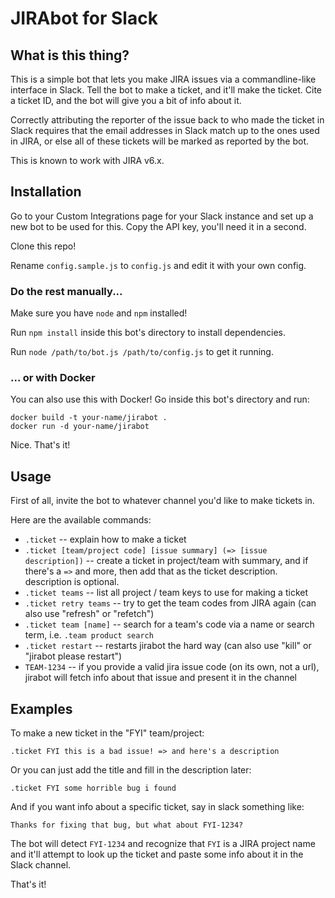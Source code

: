 # JIRAbot for Slack

## What is this thing?

This is a simple bot that lets you make JIRA issues via a commandline-like interface in Slack. Tell the bot to make a ticket, and it'll make the ticket. Cite a ticket ID, and the bot will give you a bit of info about it.

Correctly attributing the reporter of the issue back to who made the ticket in Slack requires that the email addresses in Slack match up to the ones used in JIRA, or else all of these tickets will be marked as reported by the bot.

This is known to work with JIRA v6.x.

## Installation

Go to your Custom Integrations page for your Slack instance and set up a new bot to be used for this. Copy the API key, you'll need it in a second.

Clone this repo!

Rename `config.sample.js` to `config.js` and edit it with your own config.

### Do the rest manually...

Make sure you have `node` and `npm` installed!

Run `npm install` inside this bot's directory to install dependencies.

Run `node /path/to/bot.js /path/to/config.js` to get it running.

### ... or with Docker

You can also use this with Docker! Go inside this bot's directory and run:

    docker build -t your-name/jirabot .
    docker run -d your-name/jirabot

Nice. That's it!

## Usage

First of all, invite the bot to whatever channel you'd like to make tickets in.

Here are the available commands:

- `.ticket` -- explain how to make a ticket
- `.ticket [team/project code] [issue summary] (=> [issue description])` -- create a ticket in project/team with summary, and if there's a `=>` and more, then add that as the ticket description. description is optional.
- `.ticket teams` -- list all project / team keys to use for making a ticket
- `.ticket retry teams` -- try to get the team codes from JIRA again (can also use "refresh" or "refetch")
- `.ticket team [name]` -- search for a team's code via a name or search term, i.e. `.team product search`
- `.ticket restart` -- restarts jirabot the hard way (can also use "kill" or "jirabot please restart")
- `TEAM-1234` -- if you provide a valid jira issue code (on its own, not a url), jirabot will fetch info about that issue and present it in the channel

## Examples

To make a new ticket in the "FYI" team/project:

    .ticket FYI this is a bad issue! => and here's a description

Or you can just add the title and fill in the description later:

    .ticket FYI some horrible bug i found

And if you want info about a specific ticket, say in slack something like:

    Thanks for fixing that bug, but what about FYI-1234?

The bot will detect `FYI-1234` and recognize that `FYI` is a JIRA project name and it'll attempt to look up the ticket and paste some info about it in the Slack channel.

That's it!

